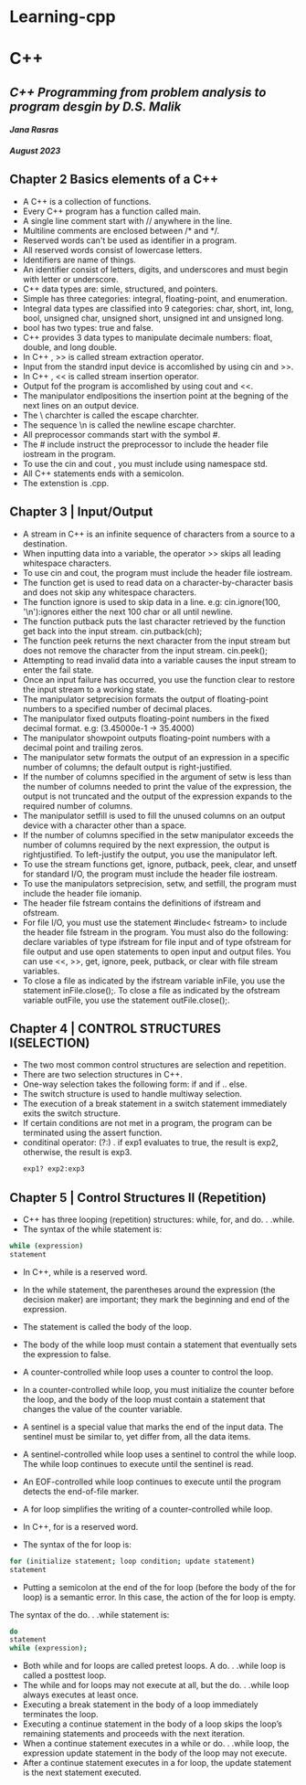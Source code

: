 # Learning-cpp
# C++
## _C++ Programming  from problem analysis to program desgin by D.S. Malik_
#### _Jana Rasras_
##### August 2023

## Chapter 2 Basics elements of a C++ 
- A C++ is a collection of functions.
- Every C++ program has a function called main.
- A single line comment start with // anywhere in the line.
- Multiline comments are enclosed between /* and */.
- Reserved words can't be used as identifier in a program.
- All reserved words consist of lowercase letters.
- Identifiers are name of things.
- An identifier consist of letters, digits, and underscores and must begin with letter or underscore. 
- C++ data types are: simle, structured, and pointers. 
- Simple has three categories: integral, floating-point, and enumeration. 
- Integral data types are classified into 9 categories: char, short, int, long, bool, unsigned char, unsigned short, unsigned int and unsigned long.
- bool has two types: true and false. 
- C++ provides 3 data types to manipulate decimale numbers: float, double, and long double. 
- In C++ , >> is called stream extraction operator.
- Input from the standrd input device is accomlished by using cin and >>.
- In C++ , << is called stream insertion operator.
- Output fof the program is accomlished by using cout and <<.
- The manipulator endlpositions the insertion point at the begning of the next lines on an output device.
- The \ charchter is called the escape charchter.
- The sequence \n is called the newline escape charchter. 
- All preprocessor commands start with the symbol #.
- The # include<iostream> instruct the preprocessor to include the header file iostream in the program.
- To use the cin and cout , you must include using namespace std.
- All C++ statements ends with a semicolon.
- The extenstion is .cpp. 

## Chapter 3 | Input/Output
- A stream in C++ is an infinite sequence of characters from a source to a
destination.
- When inputting data into a variable, the operator >> skips all leading whitespace characters.
- To use cin and cout, the program must include the header file iostream.
- The function get is used to read data on a character-by-character basis and
does not skip any whitespace characters.
- The function ignore is used to skip data in a line.
e.g: cin.ignore(100, '\n'):ignores either the next 100 char or all until newline.
- The function putback puts the last character 
retrieved by the function get
back into the input stream.
cin.putback(ch);
- The function peek returns the next character from the input stream but
does not remove the character from the input stream.
cin.peek();
- Attempting to read invalid data into a variable causes the input stream to
enter the fail state.
- Once an input failure has occurred, you use the function clear to restore
the input stream to a working state.
- The manipulator setprecision formats the output of floating-point
numbers to a specified number of decimal places.
- The manipulator fixed outputs floating-point numbers in the fixed
decimal format.
e.g: (3.45000e-1 -> 35.4000)
- The manipulator showpoint outputs floating-point numbers with a
decimal point and trailing zeros.
- The manipulator setw formats the output of an expression in a specific
number of columns; the default output is right-justified.
- If the number of columns specified in the argument of setw is less than the
number of columns needed to print the value of the expression, the output
is not truncated and the output of the expression expands to the required
number of columns.
- The manipulator setfill is used to fill the unused columns on an output
device with a character other than a space.
- If the number of columns specified in the setw manipulator exceeds the
number of columns required by the next expression, the output is rightjustified.
To left-justify the output, you use the manipulator left.
- To use the stream functions get, ignore, putback, peek, clear, and unsetf
for standard I/O, the program must include the header file iostream.
- To use the manipulators setprecision, setw, and setfill, the program
must include the header file iomanip.
- The header file fstream contains the definitions of ifstream and ofstream.
- For file I/O, you must use the statement #include< fstream> to include the
header file fstream in the program. You must also do the following: declare
variables of type ifstream for file input and of type ofstream for file output
and use open statements to open input and output files. You can use <<, >>,
get, ignore, peek, putback, or clear with file stream variables.
- To close a file as indicated by the ifstream variable inFile, you use the
statement inFile.close();. To close a file as indicated by the ofstream
variable outFile, you use the statement outFile.close();.

## Chapter 4 | CONTROL STRUCTURES I(SELECTION)
- The two most common control structures are selection and repetition.
- There are two selection structures in C++. 
- One-way selection takes the following form:
if and if .. else.
- The switch structure is used to handle multiway selection.
- The execution of a break statement in a switch statement immediately
exits the switch structure.
- If certain conditions are not met in a program, the program can be
terminated using the assert function.
- conditinal operator: (?:) . if exp1 evaluates to true, the result is exp2, otherwise, the result is exp3.
  ```sh
  exp1? exp2:exp3
  ```



## Chapter 5 | Control Structures II (Repetition)
- C++ has three looping (repetition) structures: while, for, and
do. . .while.
-  The syntax of the while statement is:
```sh
while (expression)
statement
```

-  In C++, while is a reserved word.
- In the while statement, the parentheses around the expression (the
decision maker) are important; they mark the beginning and end of the
expression.
-  The statement is called the body of the loop.
- The body of the while loop must contain a statement that eventually sets
the expression to false.
-  A counter-controlled while loop uses a counter to control the loop.
- In a counter-controlled while loop, you must initialize the counter before
the loop, and the body of the loop must contain a statement that changes
the value of the counter variable.
- A sentinel is a special value that marks the end of the input data. The
sentinel must be similar to, yet differ from, all the data items.
- A sentinel-controlled while loop uses a sentinel to control the while
loop. The while loop continues to execute until the sentinel is read.
- An EOF-controlled while loop continues to execute until the program
detects the end-of-file marker.

- A for loop simplifies the writing of a counter-controlled while loop.
- In C++, for is a reserved word.
- The syntax of the for loop is:
```sh
for (initialize statement; loop condition; update statement)
statement
``` 
- Putting a semicolon at the end of the for loop (before the body of the for
loop) is a semantic error. In this case, the action of the for loop is empty.

The syntax of the do. . .while statement is:
```sh
do
statement
while (expression);
```

- Both while and for loops are called pretest loops. A do. . .while loop is
called a posttest loop.
- The while and for loops may not execute at all, but the do. . .while loop
always executes at least once.
- Executing a break statement in the body of a loop immediately terminates
the loop.
- Executing a continue statement in the body of a loop skips the loop’s
remaining statements and proceeds with the next iteration.
- When a continue statement executes in a while or do. . .while loop,
the expression update statement in the body of the loop may not execute.
- After a continue statement executes in a for loop, the update statement
is the next statement executed.




